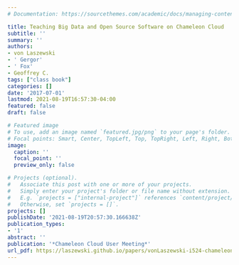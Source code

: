 ```yaml
---
# Documentation: https://sourcethemes.com/academic/docs/managing-content/

title: Teaching Big Data and Open Source Software on Chameleon Cloud
subtitle: ''
summary: ''
authors:
- von Laszewski
- ' Gergor'
- ' Fox'
- Geoffrey C.
tags: ["class book"]
categories: []
date: '2017-07-01'
lastmod: 2021-08-19T16:57:30-04:00
featured: false
draft: false

# Featured image
# To use, add an image named `featured.jpg/png` to your page's folder.
# Focal points: Smart, Center, TopLeft, Top, TopRight, Left, Right, BottomLeft, Bottom, BottomRight.
image:
  caption: ''
  focal_point: ''
  preview_only: false

# Projects (optional).
#   Associate this post with one or more of your projects.
#   Simply enter your project's folder or file name without extension.
#   E.g. `projects = ["internal-project"]` references `content/project/deep-learning/index.md`.
#   Otherwise, set `projects = []`.
projects: []
publishDate: '2021-08-19T20:57:30.166638Z'
publication_types:
- '1'
abstract: ''
publication: '*Chameleon Cloud User Meeting*'
url_pdf: https://laszewski.github.io/papers/vonLaszewski-i524-chameleon.pdf
---
```

